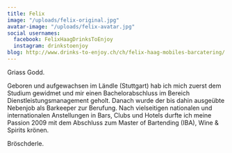 ```yaml
---
title: Felix
image: "/uploads/felix-original.jpg"
avatar-image: "/uploads/felix-avatar.jpg"
social usernames:
  facebook: FelixHaagDrinksToEnjoy
  instagram: drinkstoenjoy
blog: http://www.drinks-to-enjoy.ch/ch/felix-haag-mobiles-barcatering/
---
```


Griass Godd. 

Geboren und aufgewachsen im Ländle (Stuttgart) hab ich mich zuerst dem Studium gewidmet und mir einen Bachelorabschluss im Bereich Dienstleistungsmanagement geholt. Danach wurde der bis dahin ausgeübte Nebenjob als Barkeeper zur Berufung. Nach vielseitigen nationalen und internationalen Anstellungen in Bars, Clubs und Hotels durfte ich meine Passion 2009 mit dem Abschluss zum Master of Bartending (IBA), Wine & Spirits krönen. 

Bröschderle.
